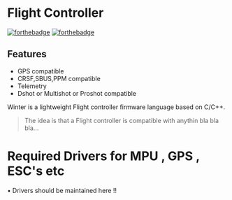 # Flight Controller

[![forthebadge](https://forthebadge.com/images/badges/made-with-c-plus-plus.svg)](https://forthebadge.com)
[![forthebadge](https://forthebadge.com/images/badges/built-with-love.svg)](https://forthebadge.com)

<!-- ![img](/Resource/Markdown/Flight_Controller.png) -->

## Features

- GPS compatible
- CRSF,SBUS,PPM compatible
- Telemetry
- Dshot or Multishot or Proshot compatible

Winter is a lightweight Flight controller firmware language based on C/C++.

> The idea is that a Flight controller
> is compatible with anythin 
> bla bla bla...



# Required Drivers for MPU , GPS , ESC's etc 
• Drivers should be maintained here !!
